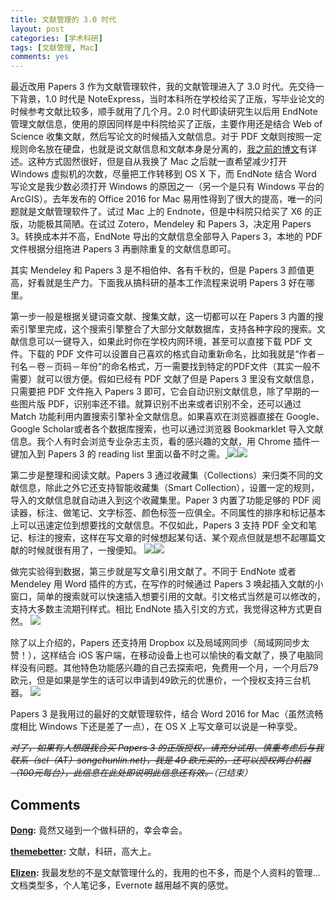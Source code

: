 ```yaml
---
title: 文献管理的 3.0 时代
layout: post
categories: [学术科研]
tags: [文献管理, Mac]
comments: yes
---
```



最近改用 Papers 3 作为文献管理软件，我的文献管理进入了 3.0 时代。先交待一下背景，1.0 时代是 NoteExpress，当时本科所在学校给买了正版，写毕业论文的时候参考文献比较多，顺手就用了几个月。2.0 时代即读研究生以后用 EndNote 管理文献信息，使用的原因同样是中科院给买了正版，主要作用还是结合 Web of Science 收集文献，然后写论文的时候插入文献信息。对于 PDF 文献则按照一定规则命名放在硬盘，也就是说文献信息和文献本身是分离的，[我之前的博文](/paper-management-and-naming/)有详述。这种方式固然很好，但是自从我换了 Mac 之后就一直希望减少打开 Windows 虚拟机的次数，尽量把工作转移到 OS X 下，而 EndNote 结合 Word 写论文是我少数必须打开 Windows 的原因之一（另一个是只有 Windows 平台的 ArcGIS）。去年发布的 Office 2016 for Mac 易用性得到了很大的提高，唯一的问题就是文献管理软件了。试过 Mac 上的 Endnote，但是中科院只给买了 X6 的正版，功能极其简陋。在试过 Zotero，Mendeley 和 Papers 3，决定用 Papers 3。转换成本并不高，EndNote 导出的文献信息全部导入 Papers 3，本地的 PDF 文件根据分组拖进 Papers 3 再删除重复的文献信息即可。 

其实 Mendeley 和 Papers 3 是不相伯仲、各有千秋的，但是 Papers 3 颜值更高，好看就是生产力。下面我从搞科研的基本工作流程来说明 Papers 3 好在哪里。 

第一步一般是根据关键词查文献、搜集文献，这一切都可以在 Papers 3 内置的搜索引擎里完成，这个搜索引擎整合了大部分文献数据库，支持各种字段的搜索。文献信息可以一键导入，如果此时你在学校内网环境，甚至可以直接下载 PDF 文件。下载的 PDF 文件可以设置自己喜欢的格式自动重新命名，比如我就是“作者－刊名－卷－页码－年份”的命名格式，万一需要找到特定的PDF文件（其实一般不需要）就可以很方便。假如已经有 PDF 文献了但是 Papers 3 里没有文献信息，只需要把 PDF 文件拖入 Papers 3 即可，它会自动识别文献信息，除了早期的一些图片版 PDF，识别率还不错。就算识别不出来或者识别不全，还可以通过 Match 功能利用内置搜索引擎补全文献信息。如果喜欢在浏览器直接在 Google、Google Scholar或者各个数据库搜索，也可以通过浏览器 Bookmarklet 导入文献信息。我个人有时会浏览专业杂志主页，看的感兴趣的文献，用 Chrome 插件一键加入到 Papers 3 的 reading list 里面以备不时之需。[ ](https://pic4.zhimg.com/f4af2e282a54e4dc7f68847f834801c3_b.png) ![](http://7b1fc2.com5.z0.glb.clouddn.com/Screen%20Shot%202016-03-02%20at%2019.06.35.png)![](http://7b1fc2.com5.z0.glb.clouddn.com/Screen%20Shot%202016-03-02%20at%2019.11.55.png) 

第二步是整理和阅读文献。Papers 3 通过收藏集（Collections）来归类不同的文献信息，除此之外它还支持智能收藏集（Smart Collection），设置一定的规则，导入的文献信息就自动进入到这个收藏集里。Paper 3 内置了功能足够的 PDF 阅读器，标注、做笔记、文字标签、颜色标签一应俱全。不同属性的排序和标记基本上可以迅速定位到想要找的文献信息。不仅如此，Papers 3 支持 PDF 全文和笔记、标注的搜索，这样在写文章的时候想起某句话、某个观点但就是想不起哪篇文献的时候就很有用了，一搜便知。 ![](http://7b1fc2.com5.z0.glb.clouddn.com/Screen%20Shot%202016-03-02%20at%2019.27.57.png)![](http://7b1fc2.com5.z0.glb.clouddn.com/Screen%20Shot%202016-03-02%20at%2019.15.26.png) 

做完实验得到数据，第三步就是写文章引用文献了。不同于 EndNote 或者 Mendeley 用 Word 插件的方式，在写作的时候通过 Papers 3 唤起插入文献的小窗口，简单的搜索就可以快速插入想要引用的文献。引文格式当然是可以修改的，支持大多数主流期刊样式。相比 EndNote 插入引文的方式，我觉得这种方式更自然。 ![](http://7b1fc2.com5.z0.glb.clouddn.com/citations%20\(1\).png) 

除了以上介绍的，Papers 还支持用 Dropbox 以及局域网同步（局域网同步太赞！），这样结合 iOS 客户端，在移动设备上也可以愉快的看文献了，换了电脑同样没有问题。其他特色功能感兴趣的自己去探索吧，免费用一个月，一个月后79欧元，但是如果是学生的话可以申请到49欧元的优惠价，一个授权支持三台机器。 ![](http://7b1fc2.com5.z0.glb.clouddn.com/IMG_0885.PNG)   

Papers 3 是我用过的最好的文献管理软件，结合 Word 2016 for Mac（虽然流畅度相比 Windows 下还是差了一点），在 OS X 上写文章可以说是一种享受。 

<del>_对了，如果有人想跟我合买 Papers 3 的正版授权，请充分试用、慎重考虑后与我联系（scl（AT）songchunlin.net)，我是 49 欧元买的，还可以授权两台机器（100元每台），此信息在此处即说明此信息还有效。_</del>_（已结束）_

## Comments

**[Dong](#74300 "2016-04-10 15:05:24"):** 竟然又碰到一个做科研的，幸会幸会。

**[themebetter](#75106 "2016-04-11 10:57:19"):** 文献，科研，高大上。

**[Elizen](#82185 "2016-04-17 16:10:46"):** 我最发愁的不是文献管理什么的，我用的也不多，而是个人资料的管理...文档类型多，个人笔记多，Evernote 越用越不爽的感觉。

